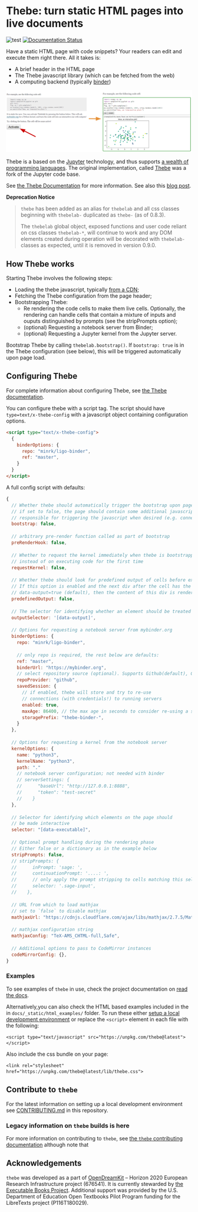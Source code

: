 # Thebe: turn static HTML pages into live documents

![test](https://github.com/executablebooks/thebe/workflows/test/badge.svg)
[![Documentation Status](https://readthedocs.org/projects/thebe/badge/?version=latest)](https://thebe.readthedocs.io/en/latest/?badge=latest)

Have a static HTML page with code snippets? Your readers can edit and execute them right there. All it takes is:

- A brief header in the HTML page
- The Thebe javascript library (which can be fetched from the web)
- A computing backend (typically [binder](https://mybinder.org))

![Demo](apps/docs/_static/demo.png)

Thebe is a based on the [Jupyter](jupyter.org) technology, and thus supports [a wealth of programming languages](https://github.com/jupyter/jupyter/wiki/Jupyter-kernels). The original implementation, called [Thebe](https://github.com/oreillymedia/thebe) was a fork of the Jupyter code base.

See [the Thebe Documentation](https://thebe.readthedocs.io/en/latest/) for more information. See also this [blog post](https://blog.ouseful.info/2017/12/18/run-python-code-embedded-in-html-via-a-jupyter-kernel/).

**Deprecation Notice**

> `thebe` has been added as an alias for `thebelab` and all css classes beginning with `thebelab-` duplicated as `thebe-` (as of 0.8.3).
>
> The `thebelab` global object, exposed functions and user code reliant on css classes `thebelab-*`, will continue to work and any DOM elements created during operation will be decorated with `thebelab-` classes as expected, until it is removed in version 0.9.0.

## How Thebe works

Starting Thebe involves the following steps:

- Loading the thebe javascript, typically [from a CDN](https://unpkg.com/thebe);
- Fetching the Thebe configuration from the page header;
- Bootstrapping Thebe:
  - Re rendering the code cells to make them live cells.
    Optionally, the rendering can handle cells that contain
    a mixture of inputs and ouputs distinguished by prompts
    (see the stripPrompts option);
  - (optional) Requesting a notebook server from Binder;
  - (optional) Requesting a Jupyter kernel from the Jupyter server.

Bootstrap Thebe by calling `thebelab.bootstrap()`. If `bootstrap: true` is
in the Thebe configuration (see below), this will be triggered automatically
upon page load.

## Configuring Thebe

For complete information about configuring Thebe, see
[the Thebe documentation](https://thebe.readthedocs.io/en/latest/).

You can configure thebe with a script tag.
The script should have `type=text/x-thebe-config`
with a javascript object containing configuration options.

```html
<script type="text/x-thebe-config">
  {
    binderOptions: {
      repo: "minrk/ligo-binder",
      ref: "master",
    }
  }
</script>
```

A full config script with defaults:

```javascript
{
  // Whether thebe should automatically trigger the bootstrap upon page load
  // if set to false, the page should contain some additional javascript
  // responsible for triggering the javascript when desired (e.g. connected to a button click).
  bootstrap: false,

  // arbitrary pre-render function called as part of bootstrap
  preRenderHook: false,

  // Whether to request the kernel immediately when thebe is bootstrapped
  // instead of on executing code for the first time
  requestKernel: false,

  // Whether thebe should look for predefined output of cells before execution
  // If this option is enabled and the next div after the cell has the attribute
  // data-output=true (default), then the content of this div is rendered as output
  predefinedOutput: false,

  // The selector for identifying whether an element should be treated as output
  outputSelector: '[data-output]',

  // Options for requesting a notebook server from mybinder.org
  binderOptions: {
    repo: "minrk/ligo-binder",

    // only repo is required, the rest below are defaults:
    ref: "master",
    binderUrl: "https://mybinder.org",
    // select repository source (optional). Supports Github(default), Gitlab, and Git
    repoProvider: "github",
    savedSession: {
      // if enabled, thebe will store and try to re-use
      // connections (with credentials!) to running servers
      enabled: true,
      maxAge: 86400, // the max age in seconds to consider re-using a session
      storagePrefix: "thebe-binder-",
    }
  },

  // Options for requesting a kernel from the notebook server
  kernelOptions: {
    name: "python3",
    kernelName: "python3",
    path: "."
    // notebook server configuration; not needed with binder
    // serverSettings: {
    //      "baseUrl": "http://127.0.0.1:8888",
    //      "token": "test-secret"
    //    }
  },

  // Selector for identifying which elements on the page should
  // be made interactive
  selector: "[data-executable]",

  // Optional prompt handling during the rendering phase
  // Either false or a dictionary as in the example below
  stripPrompts: false,
  // stripPrompts: {
  //      inPrompt: 'sage: ',
  //      continuationPrompt: '....: ',
  //      // only apply the prompt stripping to cells matching this selector (optional)
  //      selector: '.sage-input',
  //    },

  // URL from which to load mathjax
  // set to `false` to disable mathjax
  mathjaxUrl: "https://cdnjs.cloudflare.com/ajax/libs/mathjax/2.7.5/MathJax.js",

  // mathjax configuration string
  mathjaxConfig: "TeX-AMS_CHTML-full,Safe",

  // Additional options to pass to CodeMirror instances
  codeMirrorConfig: {},
}
```

### Examples

To see examples of `thebe` in use, check the project documentation on [read the docs](https://thebe.readthedocs.io/en/latest/).

Alternatively,you can also check the HTML based examples included in the in `docs/_static/html_examples/` folder. To run these either [setup a local development environment](https://thebe.readthedocs.io/en/latest/contribute.html) or replace the `<script>` element in each file with the following:

```
<script type="text/javascript" src="https://unpkg.com/thebe@latest"></script>
```

Also include the css bundle on your page:

```
<link rel="stylesheet" href="https://unpkg.com/thebe@latest/lib/thebe.css">
```

## Contribute to `thebe`

For the latest information on setting up a local development environment see [CONTRIBUTING.md](./CONTRIBUTING.md) in this repository.

### Legacy information on `thebe` builds is here

For more information on contributing to `thebe`, see [the `thebe` contributing documentation](https://thebe.readthedocs.io/en/latest/contribute.html) although note that

## Acknowledgements

`thebe` was developed as a part of [OpenDreamKit](http://opendreamkit.org/) – Horizon 2020 European Research Infrastructure project (676541).
It is currently stewarded by [the Executable Books Project](https://executablebooks.org/en/latest/#acknowledgements).
Additional support was provided by the U.S. Department of Education Open Textbooks Pilot Program funding for the LibreTexts project (P116T180029).
